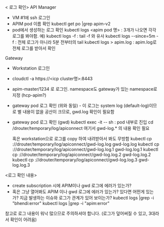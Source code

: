 < 로그 확인>
API Manager
- VM #1에 ssh 로그인
- APIM pod 이름 확인
  kubectl get po |grep apim-v2
- pod에서 생성하는 로그 확인
  kubectl logs <apim pod 명> : 3개가 나오면 각각 로그를 봐야함.
    예) kubectl logs <apim> -f : tail -f 와 유사
        kubectl logs <apim> --since=5m -f : 전체 로그가 아니라 5분 전부터의 tail
        kubectl logs <apim> > apim.log : apim.log로 전체 로그를 받아서 확인

Gateway
- Workstation 로그인
- cloudctl -a https://<icp cluster명>:8443
- apim-master/1234 로 로그인. namespace도 gateway가 있는 namespace로 지정 (hcp-apim?)
- gateway pod 로그 확인 (위와 동일) - 이 로그는 system log (default-log)이므로 별 내용이 없을 공산이 크므로, gwd.log 확인이 필요함
- gateway pod 로그 확인 (gwd)
  kubectl exec -it <gateway pod> -- sh : pod 내부로 진입
  cd /drouter/temporary/log/apiconnect
  여기서 gwd-log.* 의 내용 확인 필요
  
  혹은 workstation으로 로그를 copy 하여 내려받아서 봐도 무방함
  kubectl cp <gateway pod>://drouter/temporary/log/apiconnect/gwd-log.log gwd-log.log
  kubectl cp <gateway pod>://drouter/temporary/log/apiconnect/gwd-log.log.1 gwd-log.log.1
  kubectl cp <gateway pod>://drouter/temporary/log/apiconnect/gwd-log.log.2 gwd-log.log.2
  kubectl cp <gateway pod>://drouter/temporary/log/apiconnect/gwd-log.log.3 gwd-log.log.3

<로그 확인 내용>
- create subscription 시에 APIM이나 gwd 로그에 에러가 있는가?
- 혹은 그냥 열어봐도 APIM 이나 gwd 로그에 에러가 있는가? 있다면 어떤게 있는가? 지금 발생하는 이슈와 로그가 관계가 있어 보이는가?
  kubectl logs <apim> |grep -i "bhendi:error"
  kubectl logs <apim> |grep -i "apim:error"
  
참고로 로그 내용이 워낙 많으므로 주의하셔야 합니다. (로그가 덮어써질 수 있고, 3대라서 확인이 어려움)

